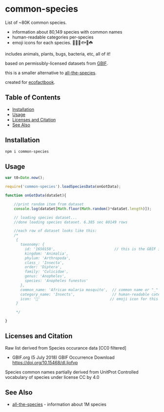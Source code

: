 # common-species

List of ~80K common species. 

- information about 80,149 species with common names
- human-readable categories per-species
- emoji icons for each species. 🦀🌲🦊🐟🌺☘️

includes animals, plants, bugs, bacteria, etc, all of it! 

based on permissibly-licensed datasets from [GBIF](https://www.gbif.org/).

this is a smaller alternative to [all-the-species](https://www.npmjs.com/package/all-the-species).

created for [ecofactbook](http://ecofactbook.com).

## Table of Contents

- [Installation](#installation)
- [Usage](#usage)
- [Licenses and Citation](#licenses-and-citation)
- [See Also](#see-also)

## Installation

```sh
npm i common-species
```

## Usage

```javascript
var t0=Date.now();

require('common-species').loadSpeciesData(onGotData);

function onGotData(dataSet){

    //print random item from dataset
    console.log(dataSet[Math.floor(Math.random()*dataSet.length)]);

    // loading species dataset...
    //done loading species dataset. 6.385 sec 80149 rows

    //each row of dataset looks like this:
    /*
     {
       taxonomy: {
         id: '1650158',                           // this is the GBIF id
         kingdom: 'Animalia',
         phylum: 'Arthropoda',
         class_: 'Insecta',
         order: 'Diptera',
         family: 'Culicidae',
         genus: 'Anopheles',
         species: 'Anopheles funestus'
       },
       common_name: 'African malaria mosquito',  // common name or "_" if none known
       category_name: 'Insects',                 // human-readable category name
       icon: '🦟'                                // emoji icon for this species
     }

     */

}
```

## Licenses and Citation

Raw list derived from Species occurance data [CC0 filtered]
- GBIF.org (5 July 2018) GBIF Occurrence Download https://doi.org/10.15468/dl.ljofvp

Species common names partially derived from
UnitProt Controlled vocabulary of species
under license CC by 4.0

## See Also

- [all-the-species](https://www.npmjs.com/package/all-the-species) - information about 1M species

